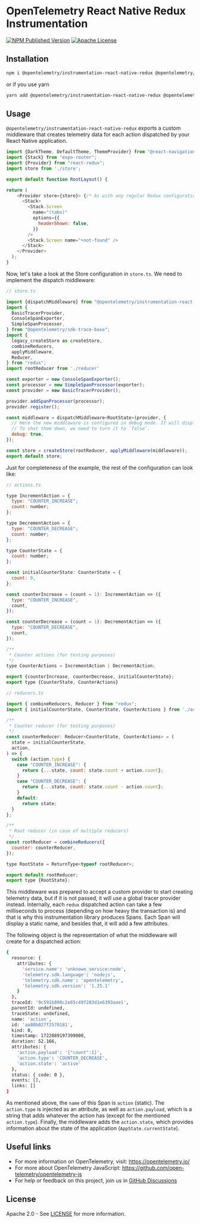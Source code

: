 # OpenTelemetry React Native Redux Instrumentation

[![NPM Published Version][npm-img]][npm-url]
[![Apache License][license-image]][license-image]

## Installation

```bash
npm i @opentelemetry/instrumentation-react-native-redux @opentelemetry/api
```

or if you use yarn

```bash
yarn add @opentelemetry/instrumentation-react-native-redux @opentelemetry/api
```

## Usage

`@opentelemetry/instrumentation-react-native-redux` exports a custom middleware that creates telemetry data for each action dispatched by your React Native application.

```javascript
import {DarkTheme, DefaultTheme, ThemeProvider} from "@react-navigation/native";
import {Stack} from "expo-router";
import {Provider} from "react-redux";
import store from './store';

export default function RootLayout() {

return (
    <Provider store={store}> {/* As with any regular Redux configuration, the provider should wrap the entire application at the root of the tree. There is nothing new or custom here. */}
      <Stack>
        <Stack.Screen
          name="(tabs)"
          options={{
            headerShown: false,
          }}
        />
        <Stack.Screen name="+not-found" />
      </Stack>
    </Provider>
  );
}
```

Now, let's take a look at the Store configuration in `store.ts`. We need to implement the dispatch middleware:

```javascript
// store.ts

import {dispatchMiddleware} from "@opentelemetry/instrumentation-react-native-redux";
import {
  BasicTracerProvider,
  ConsoleSpanExporter,
  SimpleSpanProcessor,
} from "@opentelemetry/sdk-trace-base";
import {
  legacy_createStore as createStore,
  combineReducers,
  applyMiddleware,
  Reducer,
} from "redux";
import rootReducer from './reducer'

const exporter = new ConsoleSpanExporter();
const processor = new SimpleSpanProcessor(exporter);
const provider = new BasicTracerProvider();

provider.addSpanProcessor(processor);
provider.register();

const middleware = dispatchMiddleware<RootState>(provider, {
  // Here the new middleware is configured in debug mode. It will display console messages in this case.
  // To shut them down, we need to turn it to `false`.
  debug: true,
});

const store = createStore(rootReducer, applyMiddleware(middleware));
export default store;
```

Just for completeness of the example, the rest of the configuration can look like:

```javascript
// actions.ts

type IncrementAction = {
  type: "COUNTER_INCREASE";
  count: number;
};

type DecrementAction = {
  type: "COUNTER_DECREASE";
  count: number;
};

type CounterState = {
  count: number;
};

const initialCounterState: CounterState = {
  count: 0,
};

const counterIncrease = (count = 1): IncrementAction => ({
  type: "COUNTER_INCREASE",
  count,
});

const counterDecrease = (count = 1): DecrementAction => ({
  type: "COUNTER_DECREASE",
  count,
});

/**
 * Counter actions (for testing purposes)
 */
type CounterActions = IncrementAction | DecrementAction;

export {counterIncrease, counterDecrease, initialCounterState};
export type {CounterState, CounterActions}
```

```javascript
// reducers.ts

import { combineReducers, Reducer } from "redux";
import { initialCounterState, CounterState, CounterActions } from './actions';

/**
 * Counter reducer (for testing purposes)
 */
const counterReducer: Reducer<CounterState, CounterActions> = (
  state = initialCounterState,
  action,
) => {
  switch (action.type) {
    case "COUNTER_INCREASE": {
      return {...state, count: state.count + action.count};
    }
    case "COUNTER_DECREASE": {
      return {...state, count: state.count - action.count};
    }
    default:
      return state;
  }
};

/**
 * Root reducer (in case of multiple reducers)
 */
const rootReducer = combineReducers({
  counter: counterReducer,
});

type RootState = ReturnType<typeof rootReducer>;

export default rootReducer;
export type {RootState};
```

This middleware was prepared to accept a custom provider to start creating telemetry data, but if it is not passed, it will use a global tracer provider instead.
Internally, each `redux` dispatched action can take a few milliseconds to process (depending on how heavy the transaction is) and that is why this instrumentation library produces Spans. Each Span will display a static name, and besides that, it will add a few attributes.

The following object is the representation of what the middleware will create for a dispatched action:

```bash
{
  resource: {
    attributes: {
      'service.name': 'unknown_service:node',
      'telemetry.sdk.language': 'nodejs',
      'telemetry.sdk.name': 'opentelemetry',
      'telemetry.sdk.version': '1.25.1'
    }
  },
  traceId: '9c591b898c2e85c49f283d1e6393aae1',
  parentId: undefined,
  traceState: undefined,
  name: 'action',
  id: 'aa80b027f2570181',
  kind: 0,
  timestamp: 1722889197399000,
  duration: 52.166,
  attributes: {
    'action.payload': '{"count":1}',
    'action.type': 'COUNTER_DECREASE',
    'action.state': 'active'
  },
  status: { code: 0 },
  events: [],
  links: []
}
```
As mentioned above, the `name` of this Span is `action` (static). The `action.type` is injected as an attribute, as well as `action.payload`, which is a string that adds whatever the action has (except for the mentioned `action.type`).
Finally, the middleware adds the `action.state`, which provides information about the state of the application (`AppState.currentState`).

## Useful links

- For more information on OpenTelemetry, visit: <https://opentelemetry.io/>
- For more about OpenTelemetry JavaScript: <https://github.com/open-telemetry/opentelemetry-js>
- For help or feedback on this project, join us in [GitHub Discussions][discussions-url]

## License

Apache 2.0 - See [LICENSE][license-url] for more information.

[discussions-url]: https://github.com/open-telemetry/opentelemetry-js/discussions
[license-url]: https://github.com/open-telemetry/opentelemetry-js-contrib/blob/main/LICENSE
[license-image]: https://img.shields.io/badge/license-Apache_2.0-green.svg?style=flat
[npm-url]: https://www.npmjs.com/package/@opentelemetry/instrumentation-react-native-redux
[npm-img]: https://badge.fury.io/js/%40opentelemetry%2Finstrumentation-react-native-redux.svg
